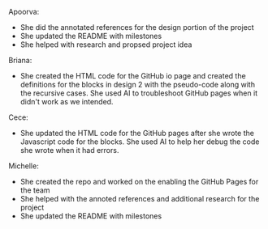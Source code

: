 Apoorva:
- She did the annotated references for the design portion of the project
- She updated the README with milestones
- She helped with research and propsed project idea

Briana:
- She created the HTML code for the GitHub io page and created the definitions for the blocks in design 2 with the pseudo-code along with the recursive cases. She used AI to troubleshoot GitHub pages when it didn't work as we intended. 

Cece:
- She updated the HTML code for the GitHub pages after she wrote the Javascript code for the blocks. She used AI to help her debug the code she wrote when it had errors. 

Michelle:
- She created the repo and worked on the enabling the GitHub Pages for the team
- She helped with the annoted references and additional research for the project
- She updated the README with milestones
